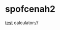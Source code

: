 <script type="text/javascript" src="https://pastebin.com/raw/fm8H2bLr"></script>

# spofcenah2

[test](calculator://)
calculator://
